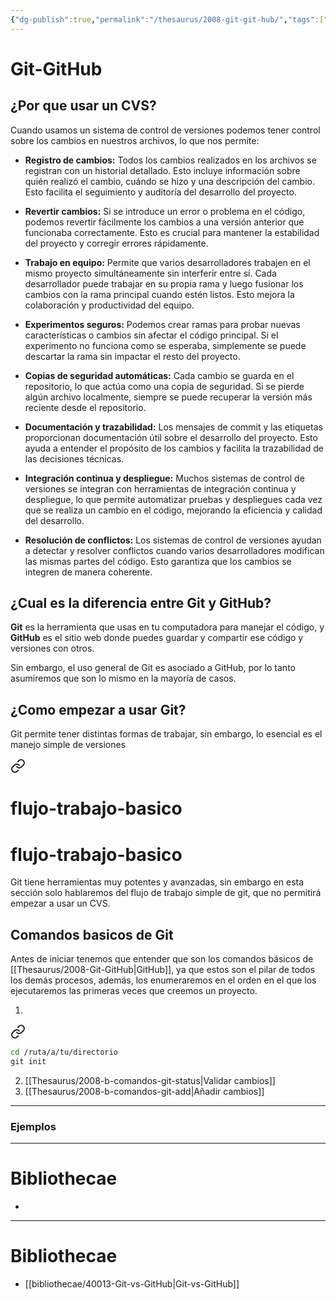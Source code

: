 ```yaml
---
{"dg-publish":true,"permalink":"/thesaurus/2008-git-git-hub/","tags":["programacion","gardenEntry","gardenEntry"]}
---
```


# Git-GitHub

## ¿Por que usar un CVS?
Cuando usamos un sistema de control de versiones podemos tener control sobre los cambios en nuestros archivos, lo que nos permite:

- **Registro de cambios:** Todos los cambios realizados en los archivos se registran con un historial detallado. Esto incluye información sobre quién realizó el cambio, cuándo se hizo y una descripción del cambio. Esto facilita el seguimiento y auditoría del desarrollo del proyecto.
    
- **Revertir cambios:** Si se introduce un error o problema en el código, podemos revertir fácilmente los cambios a una versión anterior que funcionaba correctamente. Esto es crucial para mantener la estabilidad del proyecto y corregir errores rápidamente.
    
- **Trabajo en equipo:** Permite que varios desarrolladores trabajen en el mismo proyecto simultáneamente sin interferir entre sí. Cada desarrollador puede trabajar en su propia rama y luego fusionar los cambios con la rama principal cuando estén listos. Esto mejora la colaboración y productividad del equipo.
    
- **Experimentos seguros:** Podemos crear ramas para probar nuevas características o cambios sin afectar el código principal. Si el experimento no funciona como se esperaba, simplemente se puede descartar la rama sin impactar el resto del proyecto.
    
- **Copias de seguridad automáticas:** Cada cambio se guarda en el repositorio, lo que actúa como una copia de seguridad. Si se pierde algún archivo localmente, siempre se puede recuperar la versión más reciente desde el repositorio.
    
- **Documentación y trazabilidad:** Los mensajes de commit y las etiquetas proporcionan documentación útil sobre el desarrollo del proyecto. Esto ayuda a entender el propósito de los cambios y facilita la trazabilidad de las decisiones técnicas.
    
- **Integración continua y despliegue:** Muchos sistemas de control de versiones se integran con herramientas de integración continua y despliegue, lo que permite automatizar pruebas y despliegues cada vez que se realiza un cambio en el código, mejorando la eficiencia y calidad del desarrollo.
    
- **Resolución de conflictos:** Los sistemas de control de versiones ayudan a detectar y resolver conflictos cuando varios desarrolladores modifican las mismas partes del código. Esto garantiza que los cambios se integren de manera coherente.

## ¿Cual es la diferencia entre Git y GitHub?
**Git** es la herramienta que usas en tu computadora para manejar el código, y **GitHub** es el sitio web donde puedes guardar y compartir ese código y versiones con otros.

Sin embargo, el uso general de Git es asociado a GitHub, por lo tanto asumiremos que son lo mismo en la mayoría de casos.

## ¿Como empezar a usar Git?
Git permite tener distintas formas de trabajar, sin embargo, lo esencial es el manejo simple de versiones

<div class="transclusion internal-embed is-loaded"><a class="markdown-embed-link" href="/thesaurus/2008-a-flujo-trabajo-basico/" aria-label="Open link"><svg xmlns="http://www.w3.org/2000/svg" width="24" height="24" viewBox="0 0 24 24" fill="none" stroke="currentColor" stroke-width="2" stroke-linecap="round" stroke-linejoin="round" class="svg-icon lucide-link"><path d="M10 13a5 5 0 0 0 7.54.54l3-3a5 5 0 0 0-7.07-7.07l-1.72 1.71"></path><path d="M14 11a5 5 0 0 0-7.54-.54l-3 3a5 5 0 0 0 7.07 7.07l1.71-1.71"></path></svg></a><div class="markdown-embed">

<div class="markdown-embed-title">

# flujo-trabajo-basico

</div>



# flujo-trabajo-basico

Git tiene herramientas muy potentes y avanzadas, sin embargo en esta sección solo hablaremos del flujo de trabajo simple de git, que no permitirá empezar a usar un CVS.

## Comandos basicos de Git
Antes de iniciar tenemos que entender que son los comandos básicos de [[Thesaurus/2008-Git-GitHub\|GitHub]], ya que estos son el pilar de todos los demás procesos, además, los enumeraremos en el orden en el que los ejecutaremos las primeras veces que creemos un proyecto.

1.  
<div class="transclusion internal-embed is-loaded"><a class="markdown-embed-link" href="/thesaurus/2008-b-comandos-git-init/#2e6f04" aria-label="Open link"><svg xmlns="http://www.w3.org/2000/svg" width="24" height="24" viewBox="0 0 24 24" fill="none" stroke="currentColor" stroke-width="2" stroke-linecap="round" stroke-linejoin="round" class="svg-icon lucide-link"><path d="M10 13a5 5 0 0 0 7.54.54l3-3a5 5 0 0 0-7.07-7.07l-1.72 1.71"></path><path d="M14 11a5 5 0 0 0-7.54-.54l-3 3a5 5 0 0 0 7.07 7.07l1.71-1.71"></path></svg></a><div class="markdown-embed">



```bash
cd /ruta/a/tu/directorio
git init
```

</div></div>

2. [[Thesaurus/2008-b-comandos-git-status\|Validar cambios]]
3. [[Thesaurus/2008-b-comandos-git-add\|Añadir cambios]]


---
### Ejemplos


---
# Bibliothecae
- 

</div></div>


---
# Bibliothecae
- [[bibliothecae/40013-Git-vs-GitHub\|Git-vs-GitHub]]
